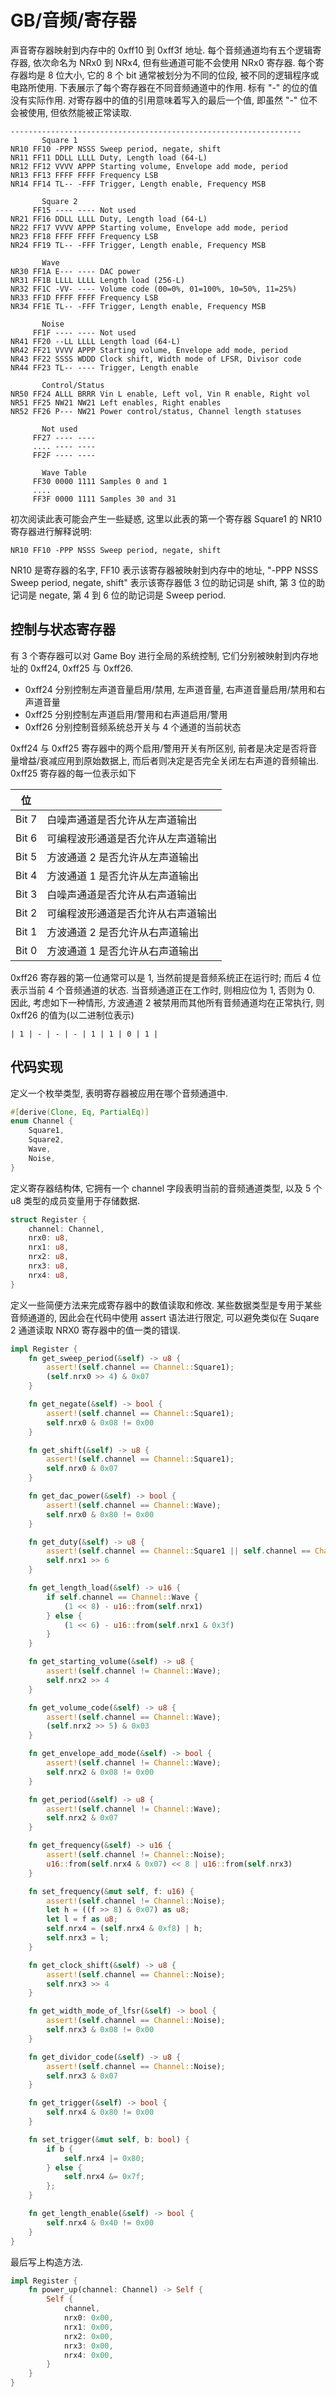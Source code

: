 # GB/音频/寄存器

声音寄存器映射到内存中的 0xff10 到 0xff3f 地址. 每个音频通道均有五个逻辑寄存器, 依次命名为 NRx0 到 NRx4, 但有些通道可能不会使用 NRx0 寄存器. 每个寄存器均是 8 位大小, 它的 8 个 bit 通常被划分为不同的位段, 被不同的逻辑程序或电路所使用. 下表展示了每个寄存器在不同音频通道中的作用. 标有 "-" 的位的值没有实际作用. 对寄存器中的值的引用意味着写入的最后一个值, 即虽然 "-" 位不会被使用, 但依然能被正常读取.

```no-highlight
-----------------------------------------------------------------
       Square 1
NR10 FF10 -PPP NSSS Sweep period, negate, shift
NR11 FF11 DDLL LLLL Duty, Length load (64-L)
NR12 FF12 VVVV APPP Starting volume, Envelope add mode, period
NR13 FF13 FFFF FFFF Frequency LSB
NR14 FF14 TL-- -FFF Trigger, Length enable, Frequency MSB

       Square 2
     FF15 ---- ---- Not used
NR21 FF16 DDLL LLLL Duty, Length load (64-L)
NR22 FF17 VVVV APPP Starting volume, Envelope add mode, period
NR23 FF18 FFFF FFFF Frequency LSB
NR24 FF19 TL-- -FFF Trigger, Length enable, Frequency MSB

       Wave
NR30 FF1A E--- ---- DAC power
NR31 FF1B LLLL LLLL Length load (256-L)
NR32 FF1C -VV- ---- Volume code (00=0%, 01=100%, 10=50%, 11=25%)
NR33 FF1D FFFF FFFF Frequency LSB
NR34 FF1E TL-- -FFF Trigger, Length enable, Frequency MSB

       Noise
     FF1F ---- ---- Not used
NR41 FF20 --LL LLLL Length load (64-L)
NR42 FF21 VVVV APPP Starting volume, Envelope add mode, period
NR43 FF22 SSSS WDDD Clock shift, Width mode of LFSR, Divisor code
NR44 FF23 TL-- ---- Trigger, Length enable

       Control/Status
NR50 FF24 ALLL BRRR Vin L enable, Left vol, Vin R enable, Right vol
NR51 FF25 NW21 NW21 Left enables, Right enables
NR52 FF26 P--- NW21 Power control/status, Channel length statuses

       Not used
     FF27 ---- ----
     .... ---- ----
     FF2F ---- ----

       Wave Table
     FF30 0000 1111 Samples 0 and 1
     ....
     FF3F 0000 1111 Samples 30 and 31
```

初次阅读此表可能会产生一些疑惑, 这里以此表的第一个寄存器 Square1 的 NR10 寄存器进行解释说明:

```no-highlight
NR10 FF10 -PPP NSSS Sweep period, negate, shift
```

NR10 是寄存器的名字, FF10 表示该寄存器被映射到内存中的地址, "-PPP NSSS Sweep period, negate, shift" 表示该寄存器低 3 位的助记词是 shift, 第 3 位的助记词是 negate, 第 4 到 6 位的助记词是 Sweep period.

## 控制与状态寄存器

有 3 个寄存器可以对 Game Boy 进行全局的系统控制, 它们分别被映射到内存地址的 0xff24, 0xff25 与 0xff26.

- 0xff24 分别控制左声道音量启用/禁用, 左声道音量, 右声道音量启用/禁用和右声道音量
- 0xff25 分别控制左声道启用/警用和右声道启用/警用
- 0xff26 分别控制音频系统总开关与 4 个通道的当前状态

0xff24 与 0xff25 寄存器中的两个启用/警用开关有所区别, 前者是决定是否将音量增益/衰减应用到原始数据上, 而后者则决定是否完全关闭左右声道的音频输出. 0xff25 寄存器的每一位表示如下

|  位   |                                    |
| ----- | ---------------------------------- |
| Bit 7 | 白噪声通道是否允许从左声道输出     |
| Bit 6 | 可编程波形通道是否允许从左声道输出 |
| Bit 5 | 方波通道 2 是否允许从左声道输出    |
| Bit 4 | 方波通道 1 是否允许从左声道输出    |
| Bit 3 | 白噪声通道是否允许从右声道输出     |
| Bit 2 | 可编程波形通道是否允许从右声道输出 |
| Bit 1 | 方波通道 2 是否允许从右声道输出    |
| Bit 0 | 方波通道 1 是否允许从右声道输出    |

0xff26 寄存器的第一位通常可以是 1, 当然前提是音频系统正在运行时; 而后 4 位表示当前 4 个音频通道的状态. 当音频通道正在工作时, 则相应位为 1, 否则为 0. 因此, 考虑如下一种情形, 方波通道 2 被禁用而其他所有音频通道均在正常执行, 则 0xff26 的值为(以二进制位表示)

```no-highlight
| 1 | - | - | - | 1 | 1 | 0 | 1 |
```

## 代码实现

定义一个枚举类型, 表明寄存器被应用在哪个音频通道中.

```rs
#[derive(Clone, Eq, PartialEq)]
enum Channel {
    Square1,
    Square2,
    Wave,
    Noise,
}
```

定义寄存器结构体, 它拥有一个 channel 字段表明当前的音频通道类型, 以及 5 个 u8 类型的成员变量用于存储数据.

```rs
struct Register {
    channel: Channel,
    nrx0: u8,
    nrx1: u8,
    nrx2: u8,
    nrx3: u8,
    nrx4: u8,
}
```

定义一些简便方法来完成寄存器中的数值读取和修改. 某些数据类型是专用于某些音频通道的, 因此会在代码中使用 assert 语法进行限定, 可以避免类似在 Suqare 2 通道读取 NRX0 寄存器中的值一类的错误.

```rs
impl Register {
    fn get_sweep_period(&self) -> u8 {
        assert!(self.channel == Channel::Square1);
        (self.nrx0 >> 4) & 0x07
    }

    fn get_negate(&self) -> bool {
        assert!(self.channel == Channel::Square1);
        self.nrx0 & 0x08 != 0x00
    }

    fn get_shift(&self) -> u8 {
        assert!(self.channel == Channel::Square1);
        self.nrx0 & 0x07
    }

    fn get_dac_power(&self) -> bool {
        assert!(self.channel == Channel::Wave);
        self.nrx0 & 0x80 != 0x00
    }

    fn get_duty(&self) -> u8 {
        assert!(self.channel == Channel::Square1 || self.channel == Channel::Square2);
        self.nrx1 >> 6
    }

    fn get_length_load(&self) -> u16 {
        if self.channel == Channel::Wave {
            (1 << 8) - u16::from(self.nrx1)
        } else {
            (1 << 6) - u16::from(self.nrx1 & 0x3f)
        }
    }

    fn get_starting_volume(&self) -> u8 {
        assert!(self.channel != Channel::Wave);
        self.nrx2 >> 4
    }

    fn get_volume_code(&self) -> u8 {
        assert!(self.channel == Channel::Wave);
        (self.nrx2 >> 5) & 0x03
    }

    fn get_envelope_add_mode(&self) -> bool {
        assert!(self.channel != Channel::Wave);
        self.nrx2 & 0x08 != 0x00
    }

    fn get_period(&self) -> u8 {
        assert!(self.channel != Channel::Wave);
        self.nrx2 & 0x07
    }

    fn get_frequency(&self) -> u16 {
        assert!(self.channel != Channel::Noise);
        u16::from(self.nrx4 & 0x07) << 8 | u16::from(self.nrx3)
    }

    fn set_frequency(&mut self, f: u16) {
        assert!(self.channel != Channel::Noise);
        let h = ((f >> 8) & 0x07) as u8;
        let l = f as u8;
        self.nrx4 = (self.nrx4 & 0xf8) | h;
        self.nrx3 = l;
    }

    fn get_clock_shift(&self) -> u8 {
        assert!(self.channel == Channel::Noise);
        self.nrx3 >> 4
    }

    fn get_width_mode_of_lfsr(&self) -> bool {
        assert!(self.channel == Channel::Noise);
        self.nrx3 & 0x08 != 0x00
    }

    fn get_dividor_code(&self) -> u8 {
        assert!(self.channel == Channel::Noise);
        self.nrx3 & 0x07
    }

    fn get_trigger(&self) -> bool {
        self.nrx4 & 0x80 != 0x00
    }

    fn set_trigger(&mut self, b: bool) {
        if b {
            self.nrx4 |= 0x80;
        } else {
            self.nrx4 &= 0x7f;
        };
    }

    fn get_length_enable(&self) -> bool {
        self.nrx4 & 0x40 != 0x00
    }
}
```

最后写上构造方法.

```rs
impl Register {
    fn power_up(channel: Channel) -> Self {
        Self {
            channel,
            nrx0: 0x00,
            nrx1: 0x00,
            nrx2: 0x00,
            nrx3: 0x00,
            nrx4: 0x00,
        }
    }
}
```
